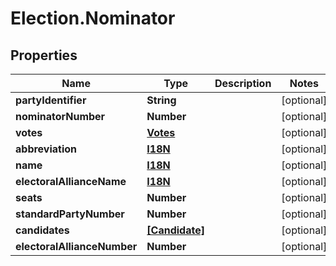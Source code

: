 # Election.Nominator

## Properties
Name | Type | Description | Notes
------------ | ------------- | ------------- | -------------
**partyIdentifier** | **String** |  | [optional] 
**nominatorNumber** | **Number** |  | [optional] 
**votes** | [**Votes**](Votes.md) |  | [optional] 
**abbreviation** | [**I18N**](I18N.md) |  | [optional] 
**name** | [**I18N**](I18N.md) |  | [optional] 
**electoralAllianceName** | [**I18N**](I18N.md) |  | [optional] 
**seats** | **Number** |  | [optional] 
**standardPartyNumber** | **Number** |  | [optional] 
**candidates** | [**[Candidate]**](Candidate.md) |  | [optional] 
**electoralAllianceNumber** | **Number** |  | [optional] 


